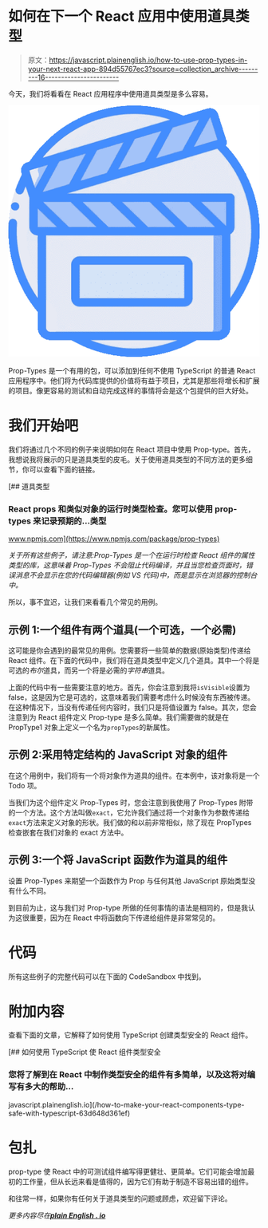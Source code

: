 # 如何在下一个 React 应用中使用道具类型

> 原文：<https://javascript.plainenglish.io/how-to-use-prop-types-in-your-next-react-app-894d55767ec3?source=collection_archive---------16----------------------->

今天，我们将看看在 React 应用程序中使用道具类型是多么容易。

![](img/b5eb0fd7aa11080e4530fbe9c8e6e27f.png)

Prop-Types 是一个有用的包，可以添加到任何不使用 TypeScript 的普通 React 应用程序中。他们将为代码库提供的价值将有益于项目，尤其是那些将增长和扩展的项目。像更容易的测试和自动完成这样的事情将会是这个包提供的巨大好处。

# 我们开始吧

我们将通过几个不同的例子来说明如何在 React 项目中使用 Prop-type。首先，我想说我将展示的只是道具类型的皮毛。关于使用道具类型的不同方法的更多细节，你可以查看下面的链接。

[](https://www.npmjs.com/package/prop-types) [## 道具类型

### React props 和类似对象的运行时类型检查。您可以使用 prop-types 来记录预期的…类型

www.npmjs.com](https://www.npmjs.com/package/prop-types) 

*关于所有这些例子，请注意:Prop-Types 是一个在运行时检查 React 组件的属性类型的库，这意味着 Prop-Types 不会阻止代码编译，并且当您检查页面时，错误消息不会显示在您的代码编辑器(例如 VS 代码)中，而是显示在浏览器的控制台中。*

所以，事不宜迟，让我们来看看几个常见的用例。

## 示例 1:一个组件有两个道具(一个可选，一个必需)

这可能是你会遇到的最常见的用例。您需要将一些简单的数据(原始类型)传递给 React 组件。在下面的代码中，我们将在道具类型中定义几个道具。其中一个将是可选的*布尔*道具，而另一个将是必需的*字符串*道具。

上面的代码中有一些需要注意的地方。首先，你会注意到我将`isVisible`设置为 false，这是因为它是可选的，这意味着我们需要考虑什么时候没有东西被传递。在这种情况下，当没有传递任何内容时，我们只是将值设置为 false。其次，您会注意到为 React 组件定义 Prop-type 是多么简单。我们需要做的就是在 PropType1 对象上定义一个名为`propTypes`的新属性。

## 示例 2:采用特定结构的 JavaScript 对象的组件

在这个用例中，我们将有一个将对象作为道具的组件。在本例中，该对象将是一个 Todo 项。

当我们为这个组件定义 Prop-Types 时，您会注意到我使用了 Prop-Types 附带的一个方法。这个方法叫做`exact`，它允许我们通过将一个对象作为参数传递给`exact`方法来定义对象的形状。我们做的和以前非常相似，除了现在 PropTypes 检查嵌套在我们对象的 exact 方法中。

## 示例 3:一个将 JavaScript 函数作为道具的组件

设置 Prop-Types 来期望一个函数作为 Prop 与任何其他 JavaScript 原始类型没有什么不同。

到目前为止，这与我们对 Prop-type 所做的任何事情的语法是相同的，但是我认为这很重要，因为在 React 中将函数向下传递给组件是非常常见的。

# 代码

所有这些例子的完整代码可以在下面的 CodeSandbox 中找到。

# 附加内容

查看下面的文章，它解释了如何使用 TypeScript 创建类型安全的 React 组件。

[](/how-to-make-your-react-components-type-safe-with-typescript-63d648d361ef) [## 如何使用 TypeScript 使 React 组件类型安全

### 您将了解到在 React 中制作类型安全的组件有多简单，以及这将对编写有多大的帮助…

javascript.plainenglish.io](/how-to-make-your-react-components-type-safe-with-typescript-63d648d361ef) 

# 包扎

prop-type 使 React 中的可测试组件编写得更健壮、更简单。它们可能会增加最初的工作量，但从长远来看是值得的，因为它们有助于制造不容易出错的组件。

和往常一样，如果你有任何关于道具类型的问题或顾虑，欢迎留下评论。

*更多内容尽在*[***plain English . io***](http://plainenglish.io/)